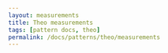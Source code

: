 ```yaml
---
layout: measurements
title: Theo measurements
tags: [pattern docs, theo]
permalink: /docs/patterns/theo/measurements
---
```

